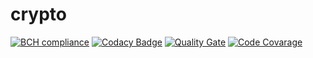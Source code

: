 # crypto
[![BCH compliance](https://bettercodehub.com/edge/badge/Rolan2772/crypto?branch=refactoring)](https://bettercodehub.com/)
[![Codacy Badge](https://api.codacy.com/project/badge/Grade/adbcc2d32bc84aa2aa59d243a6f1f421)](https://www.codacy.com/app/rolan.burykin/crypto?utm_source=github.com&amp;utm_medium=referral&amp;utm_content=Rolan2772/crypto&amp;utm_campaign=Badge_Grade)
[![Quality Gate](https://sonarcloud.io/api/badges/gate?key=com.crypto.trade%3Atrade-parent)](https://sonarcloud.io/dashboard?id=com.crypto.trade%3Atrade-parent)
[![Code Covarage](https://sonarcloud.io/api/badges/measure?key=com.crypto.trade%3Atrade-parent&metric=coverage)](https://sonarcloud.io/dashboard?id=com.crypto.trade%3Atrade-parent)


